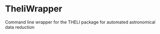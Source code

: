 # TheliWrapper
Command line wrapper for the THELI package for automated astronomical data reduction
